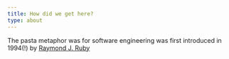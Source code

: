 ```yaml
---
title: How did we get here?
type: about
---
```


The pasta metaphor was for software engineering was first introduced in 1994(!) by [Raymond J. Ruby](https://www.gnu.org/fun/jokes/pasta.code.html)